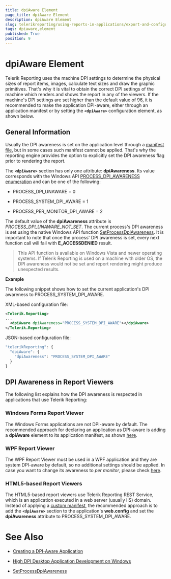 ```yaml
---
title: dpiAware Element
page_title: dpiAware Element 
description: dpiAware Element
slug: telerikreporting/using-reports-in-applications/export-and-configure/configure-the-report-engine/dpiaware-element
tags: dpiaware,element
published: True
position: 9
---
```


# dpiAware Element



Telerik Reporting uses the machine DPI settings to determine the physical sizes of report items, images, calculate text sizes         and draw the graphic primitives. That's why it is vital to obtain the correct DPI settings of the machine which renders and shows the report in any of the viewers.         If the machine's DPI settings are set higher than the default value of 96, it is recommended to make the application DPI-aware, either         through an application manifest or by setting the __```<dpiAware>```__ configuration element, as shown below.       

## General Information

Usually the DPI awareness is set on the application level through a            [manifest file](https://msdn.microsoft.com/library/windows/desktop/mt843498(v=vs.85).aspx(d=robot)), but in some cases such manifest cannot be applied. That's why the reporting engine           provides the option to explicitly set the DPI awareness flag prior to rendering the report.         

The __```<dpiAware>```__ section has only one attribute: __dpiAwareness__.           Its value corresponds with the Windows API            [PROCESS_DPI_AWARENESS enumeration](https://msdn.microsoft.com/en-us/library/windows/desktop/dn280512(v=vs.85).aspx)            and can be one of the following:         

* PROCESS_DPI_UNAWARE = 0

* PROCESS_SYSTEM_DPI_AWARE = 1

* PROCESS_PER_MONITOR_DPI_AWARE = 2

The default value of the __dpiAwareness__ attribute is *PROCESS_DPI_UNAWARE_NOT_SET*.           The current process's DPI awareness is set using the native Windows API function            [SetProcessDpiAwareness](https://msdn.microsoft.com/en-us/library/windows/desktop/dn302122(v=vs.85).aspx).           It is important to note that once the process' DPI awareness is set, every next function call will fail with __E_ACCESSDENIED__ result.         

> This API function is available on Windows Vista and newer operating systems. If Telerik Reporting is used on a machine with older OS, the DPI awareness would not be set and report rendering might produce unexpected results.           


__Example__ 

The following snippet shows how to set the current application's DPI awareness to PROCESS_SYSTEM_DPI_AWARE.         

XML-based configuration file:

    
````xml
<Telerik.Reporting>
...
  <dpiAware dpiAwareness="PROCESS_SYSTEM_DPI_AWARE"></dpiAware>
</Telerik.Reporting>
````

JSON-based configuration file:

    
````js
"telerikReporting": {
  "dpiAware": {
    "dpiAwareness": "PROCESS_SYSTEM_DPI_AWARE"
  }
}
````

## DPI Awareness in Report Viewers

The following list explains how the DPI awareness is respected in applications that use Telerik Reporting:

### Windows Forms Report Viewer

The Windows Forms applications are not DPI-aware by default. The recommended approach for declaring an application as DPI-aware               is adding a __dpiAware__ element to its application manifest, as shown                [here](https://docs.telerik.com/reporting/winforms-report-viewer).                           

### WPF Report Viewer

The WPF Report Viewer must be used in a WPF application and they are system DPI-aware by default, so no additional settings should be applied.               In case you want to change its awareness to *per monitor*, please check                [here](https://msdn.microsoft.com/en-us/library/windows/desktop/ee308410(v=vs.85).aspx).               

### HTML5-based Report Viewers

The HTML5-based report viewers use Telerik Reporting REST Service, which is an application executed in a web server (usually IIS) domain. Instead of applying a                [custom manifest](https://docs.microsoft.com/en-us/iis/publish/using-web-deploy/using-custom-manifests), the recommended approach is to add the __```<dpiAware>```__ section to the               application's __web.config__ and set the __dpiAwareness__ attribute to PROCESS_SYSTEM_DPI_AWARE.             


# See Also
[](F25EB909-7941-4B78-B24C-4025257A26C4#dpiAware)

 

* [Creating a DPI-Aware Application](https://msdn.microsoft.com/en-us/library/ms701681(v=vs.85).aspx)

 

* [High DPI Desktop Application Development on Windows](https://msdn.microsoft.com/library/windows/desktop/mt843498(v=vs.85).aspx(d=robot))

 

* [SetProcessDpiAwareness](https://msdn.microsoft.com/en-us/library/windows/desktop/dn302122(v=vs.85).aspx)

